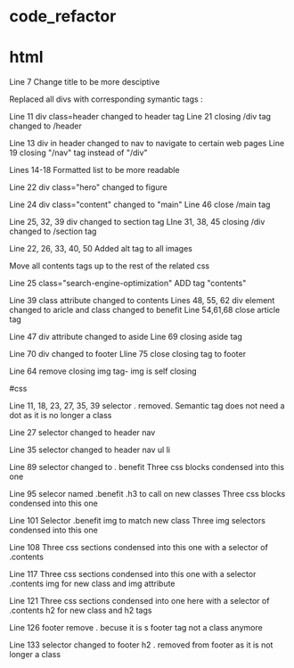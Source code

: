 # code_refactor

# html 

Line 7 Change title to be more desciptive 

Replaced all divs with corresponding symantic tags :

Line 11  div class=header changed to header tag
Line 21 closing /div tag changed to /header

Line 13 div in header changed to nav to navigate to certain web pages
Line 19 closing "/nav" tag instead of "/div"

Lines 14-18 Formatted list to be more readable

Line 22 div class="hero" changed to figure

Line 24 div class="content" changed to "main"
Line 46 close /main tag

Line 25, 32, 39  div changed to section tag
LIne 31, 38, 45  closing /div changed to /section tag

Line 22,  26, 33, 40, 50 Added alt tag to all images

Move all contents tags up to the rest of the related css

Line 25 class="search-engine-optimization" ADD tag "contents"

Line 39 class attribute changed to contents
Lines 48, 55, 62 div element changed to aricle and class changed to benefit
Line 54,61,68 close article tag

Line 47 div attribute changed to aside
Line 69 closing aside tag

Line 70 div changed to footer
Lline 75 close closing tag to footer


Line 64 remove closing img tag- img is self closing


#css

Line 11, 18, 23, 27, 35, 39 selector . removed. Semantic tag does not need a dot as it is no longer a class

Line 27 selector changed to header nav 

Line 35  selector changed to header nav ul li


Line 89 selector changed to . benefit
Three css blocks condensed into this one

Line 95 selecor named .benefit .h3 to call on new classes
Three css blocks condensed into this one


Line 101 Selector .benefit img to match new class
Three img selectors condensed into this one

Line 108 Three css sections condensed into this one with a selector of .contents

Line 117 Three css sections condensed into this one with a selector .contents img for new class and img attribute

Line 121 Three css sections condensed into one here with a selector of .contents h2 for new class and h2 tags


Line 126 footer remove . becuse it is s footer tag not a class anymore

Line 133 selector changed to footer h2 . removed from footer as it is not longer a class 



